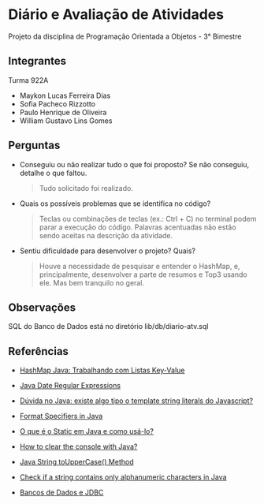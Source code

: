 # Diário e Avaliação de Atividades

Projeto da disciplina de Programação Orientada a Objetos - 3° Bimestre

## Integrantes

Turma 922A

- Maykon Lucas Ferreira Dias
- Sofia Pacheco Rizzotto
- Paulo Henrique de Oliveira
- William Gustavo Lins Gomes

## Perguntas

- Conseguiu ou não realizar tudo o que foi proposto? Se não conseguiu, detalhe o que
  faltou.

  > Tudo solicitado foi realizado.

- Quais os possíveis problemas que se identifica no código?

  > Teclas ou combinações de teclas (ex.: Ctrl + C) no terminal podem parar a execução do código. Palavras acentuadas não estão sendo aceitas na descrição da atividade.

- Sentiu dificuldade para desenvolver o projeto? Quais?

  > Houve a necessidade de pesquisar e entender o HashMap, e, principalmente, desenvolver a parte de resumos e Top3 usando ele. Mas bem tranquilo no geral.

## Observações

SQL do Banco de Dados está no diretório lib/db/diario-atv.sql

## Referências

- [HashMap Java: Trabalhando com Listas Key-Value](https://www.devmedia.com.br/hashmap-java-trabalhando-com-listas-key-value/29811)

- [Java Date Regular Expressions](https://www.baeldung.com/java-date-regular-expressions)

- [Dúvida no Java: existe algo tipo o template string literals do Javascript?](https://cursos.alura.com.br/forum/topico-duvida-no-java-existe-algo-tipo-o-template-string-literals-do-javascript-240008)

- [Format Specifiers in Java](https://www.geeksforgeeks.org/format-specifiers-in-java/)

- [O que é o Static em Java e como usá-lo?](https://pt.stackoverflow.com/questions/463166/o-que-%C3%A9-o-static-em-java-e-como-us%C3%A1-lo)

- [How to clear the console with Java?](https://stackoverflow.com/questions/2979383/how-to-clear-the-console)

- [Java String toUpperCase() Method](https://www.w3schools.com/java/ref_string_touppercase.asp)

- [Check if a string contains only alphanumeric characters in Java](https://www.techiedelight.com/pt/check-string-contains-alphanumeric-characters-java/)

- [Bancos de Dados e JDBC](https://www.alura.com.br/apostila-java-web/bancos-de-dados-e-jdbc)
